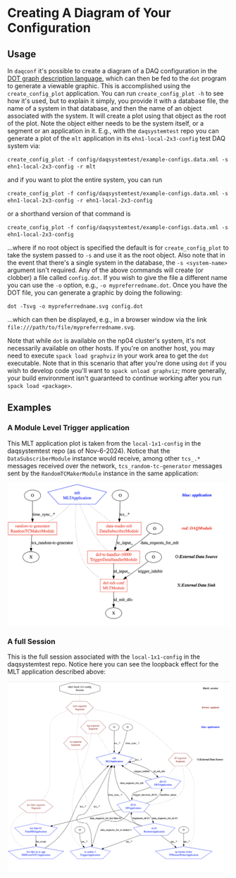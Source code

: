 
# Creating A Diagram of Your Configuration

## Usage

In `daqconf` it's possible to create a diagram of a DAQ configuration in the [DOT graph description language](https://en.wikipedia.org/wiki/DOT_(graph_description_language)), which can then be fed to the `dot` program to generate a viewable graphic. This is accomplished using the `create_config_plot` application. You can run `create_config_plot -h` to see how it's used, but to explain it simply, you provide it with a database file, the name of a system in that database, and then the name of an object associated with the system. It will create a plot using that object as the root of the plot. Note the object either needs to be the system itself, or a segment or an application in it. E.g., with the `daqsystemtest` repo you can generate a plot of the `mlt` application in its `ehn1-local-2x3-config` test DAQ system via:
```
create_config_plot -f config/daqsystemtest/example-configs.data.xml -s ehn1-local-2x3-config -r mlt
```
and if you want to plot the entire system, you can run
```
create_config_plot -f config/daqsystemtest/example-configs.data.xml -s ehn1-local-2x3-config -r ehn1-local-2x3-config
```
or a shorthand version of that command is
```
create_config_plot -f config/daqsystemtest/example-configs.data.xml -s ehn1-local-2x3-config
```
...where if no root object is specified the default is for `create_config_plot` to take the system passed to `-s` and use it as the root object. Also note that in the event that there's a single system in the database, the `-s <system-name>` argument isn't required. Any of the above commands will create (or clobber) a file called `config.dot`. If you wish to give the file a different name you can use the `-o` option, e.g., `-o mypreferredname.dot`.  Once you have the DOT file, you can generate a graphic by doing the following:
```
dot -Tsvg -o mypreferredname.svg config.dot
``` 
...which can then be displayed, e.g., in a browser window via the link `file:///path/to/file/mypreferredname.svg`.

Note that while `dot` is available on the np04 cluster's system, it's not necessarily available on other hosts. If you're on another host, you may need to execute `spack load graphviz` in your work area to get the `dot` executable. Note that in this scenario that after you're done using `dot` if you wish to develop code you'll want to `spack unload graphviz`; more generally, your build environment isn't guaranteed to continue working after you run `spack load <package>`.

## Examples

### A Module Level Trigger application

This MLT application plot is taken from the `local-1x1-config` in the daqsystemtest repo (as of Nov-6-2024). Notice that the `DataSubscriberModule` instance would receive, among other `tcs_.*` messages received over the network, `tcs_random-tc-generator` messages sent by the `RandomTCMakerModule` instance in the same application:

![image](create_config_plot/mlt_plot.png)

### A full Session

This is the full session associated with the `local-1x1-config` in the daqsystemtest repo. Notice here you can see the loopback effect for the MLT application described above:

![image](create_config_plot/session_plot.png)

